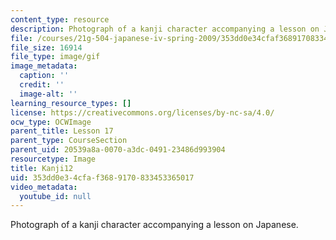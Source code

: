 ```yaml
---
content_type: resource
description: Photograph of a kanji character accompanying a lesson on Japanese.
file: /courses/21g-504-japanese-iv-spring-2009/353dd0e34cfaf3689170833453365017_Kanji12.gif
file_size: 16914
file_type: image/gif
image_metadata:
  caption: ''
  credit: ''
  image-alt: ''
learning_resource_types: []
license: https://creativecommons.org/licenses/by-nc-sa/4.0/
ocw_type: OCWImage
parent_title: Lesson 17
parent_type: CourseSection
parent_uid: 20539a8a-0070-a3dc-0491-23486d993904
resourcetype: Image
title: Kanji12
uid: 353dd0e3-4cfa-f368-9170-833453365017
video_metadata:
  youtube_id: null
---
```

Photograph of a kanji character accompanying a lesson on Japanese.